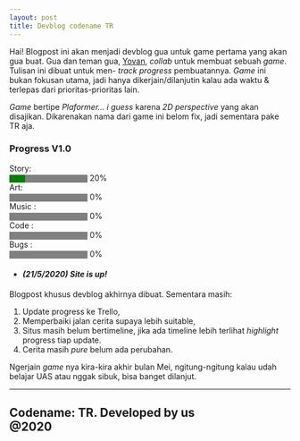```yaml
---
layout: post
title: Devblog codename TR
---
```


Hai! Blogpost ini akan menjadi devblog gua untuk game pertama yang akan gua buat. Gua dan teman gua, [Yovan](http://instagram.com/yovan_yw), _collab_ untuk membuat sebuah _game_. Tulisan ini dibuat untuk men- _track progress_ pembuatannya. _Game_ ini bukan fokusan utama, jadi hanya dikerjain/dilanjutin kalau ada waktu & terlepas dari prioritas-prioritas lain.

_Game_ bertipe _Plaformer... i guess_ karena _2D perspective_ yang akan disajikan. Dikarenakan nama dari game ini belom fix, jadi sementara pake TR aja.

### Progress V1.0
<label for="file">Story:</label> <br><progress id="file" value="20" max="100" style="background-color:white; color: black; border-radius: 2px;"> 32% </progress> 20% <br>
<label for="file">Art:</label> <br><progress id="file" value="0" max="100" style="background-color:white; color: black; border-radius: 2px;"> 0% </progress> 0% <br>
<label for="file">Music :</label><br> <progress id="file" value="0" max="100" style="background-color:white; color: black; border-radius: 2px;"> 0% </progress> 0% <br>
<label for="file">Code :</label><br> <progress id="file" value="0" max="100" style="background-color:white; color: black; border-radius: 2px;"> 0% </progress> 0% <br>
<label for="file">Bugs :</label><br> <progress id="file" value="0" max="100" style="background-color:white; color: black; border-radius: 2px;"> 0% </progress> 0% <br>


* #### *(21/5/2020) Site is up!*

Blogpost khusus devblog akhirnya dibuat. Sementara masih:
1. Update progress ke Trello,
2. Memperbaiki jalan cerita supaya lebih suitable,
3. Situs masih belum bertimeline, jika ada timeline lebih terlihat _highlight_ progress tiap update.
4. Cerita masih _pure_ belum ada perubahan.

Ngerjain _game_ nya kira-kira akhir bulan Mei, ngitung-ngitung kalau udah belajar UAS atau nggak sibuk, bisa banget dilanjut.
   
---- 
 Codename: TR. Developed by us  
 @2020
----

